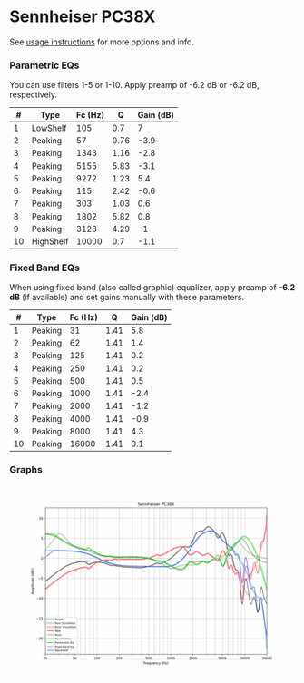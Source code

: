 # Sennheiser PC38X
See [usage instructions](https://github.com/jaakkopasanen/AutoEq#usage) for more options and info.

### Parametric EQs
You can use filters 1-5 or 1-10. Apply preamp of -6.2 dB or -6.2 dB, respectively.

|   # | Type      |   Fc (Hz) |    Q |   Gain (dB) |
|-----|-----------|-----------|------|-------------|
|   1 | LowShelf  |       105 | 0.7  |         7   |
|   2 | Peaking   |        57 | 0.76 |        -3.9 |
|   3 | Peaking   |      1343 | 1.16 |        -2.8 |
|   4 | Peaking   |      5155 | 5.83 |        -3.1 |
|   5 | Peaking   |      9272 | 1.23 |         5.4 |
|   6 | Peaking   |       115 | 2.42 |        -0.6 |
|   7 | Peaking   |       303 | 1.03 |         0.6 |
|   8 | Peaking   |      1802 | 5.82 |         0.8 |
|   9 | Peaking   |      3128 | 4.29 |        -1   |
|  10 | HighShelf |     10000 | 0.7  |        -1.1 |

### Fixed Band EQs
When using fixed band (also called graphic) equalizer, apply preamp of **-6.2 dB** (if available) and set gains manually with these parameters.

|   # | Type    |   Fc (Hz) |    Q |   Gain (dB) |
|-----|---------|-----------|------|-------------|
|   1 | Peaking |        31 | 1.41 |         5.8 |
|   2 | Peaking |        62 | 1.41 |         1.4 |
|   3 | Peaking |       125 | 1.41 |         0.2 |
|   4 | Peaking |       250 | 1.41 |         0.2 |
|   5 | Peaking |       500 | 1.41 |         0.5 |
|   6 | Peaking |      1000 | 1.41 |        -2.4 |
|   7 | Peaking |      2000 | 1.41 |        -1.2 |
|   8 | Peaking |      4000 | 1.41 |        -0.9 |
|   9 | Peaking |      8000 | 1.41 |         4.3 |
|  10 | Peaking |     16000 | 1.41 |         0.1 |

### Graphs
![](./Sennheiser%20PC38X.png)
